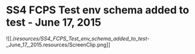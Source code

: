 # SS4 FCPS Test env schema added to test - June 17, 2015

![[./_resources/SS4_FCPS_Test_env_schema_added_to_test_-_June_17,_2015.resources/ScreenClip.png]]
